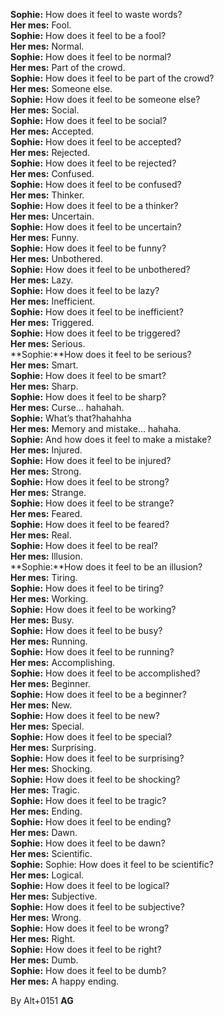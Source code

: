 **Sophie:** How does it feel to waste words?  
**Her mes:** Fool.  
**Sophie:** How does it feel to be a fool?  
**Her mes:** Normal.  
**Sophie:**  How does it feel to be normal?  
**Her mes:** Part of the crowd.  
**Sophie:**  How does it feel to be part of the crowd?  
**Her mes:** Someone else.  
**Sophie:** How does it feel to be someone else?  
**Her mes:** Social.  
**Sophie:** How does it feel to be social?  
**Her mes:** Accepted.  
**Sophie:** How does it feel to be accepted?  
**Her mes:** Rejected.  
**Sophie:** How does it feel to be rejected?  
**Her mes:** Confused.  
**Sophie:** How does it feel to be confused?  
**Her mes:** Thinker.  
**Sophie:** How does it feel to be a thinker?  
**Her mes:** Uncertain.  
**Sophie:** How does it feel to be uncertain?  
**Her mes:** Funny.  
**Sophie:** How does it feel to be funny?  
**Her mes:** Unbothered.  
**Sophie:** How does it feel to be unbothered?  
**Her mes:** Lazy.  
**Sophie:** How does it feel to be lazy?  
**Her mes:** Inefficient.  
**Sophie:** How does it feel to be inefficient?  
**Her mes:** Triggered.  
**Sophie:** How does it feel to be triggered?  
**Her mes:** Serious.  
**Sophie:**How does it feel to be serious?  
**Her mes:** Smart.  
**Sophie:** How does it feel to be smart?  
**Her mes:** Sharp.  
**Sophie:** How does it feel to be sharp?  
**Her mes:** Curse… hahahah.  
**Sophie:** What’s that?hahahha  
**Her mes:** Memory and mistake… hahaha.  
**Sophie:** And how does it feel to make a mistake?  
**Her mes:** Injured.  
**Sophie:** How does it feel to be injured?  
**Her mes:** Strong.  
**Sophie:** How does it feel to be strong?  
**Her mes:** Strange.  
**Sophie:** How does it feel to be strange?  
**Her mes:** Feared.  
**Sophie:** How does it feel to be feared?  
**Her mes:** Real.  
**Sophie:** How does it feel to be real?  
**Her mes:** Illusion.  
**Sophie:**How does it feel to be an illusion?  
**Her mes:** Tiring.  
**Sophie:** How does it feel to be tiring?  
**Her mes:** Working.  
**Sophie:** How does it feel to be working?  
**Her mes:** Busy.  
**Sophie:** How does it feel to be busy?  
**Her mes:** Running.  
**Sophie:**  How does it feel to be running?  
**Her mes:** Accomplishing.  
**Sophie:** How does it feel to be accomplished?  
**Her mes:** Beginner.  
**Sophie:** How does it feel to be a beginner?  
**Her mes:** New.  
**Sophie:** How does it feel to be new?  
**Her mes:** Special.  
**Sophie:** How does it feel to be special?  
**Her mes:** Surprising.  
**Sophie:** How does it feel to be surprising?  
**Her mes:** Shocking.  
**Sophie:** How does it feel to be shocking?  
**Her mes:** Tragic.  
**Sophie:** How does it feel to be tragic?  
**Her mes:** Ending.  
**Sophie:** How does it feel to be ending?  
**Her mes:** Dawn.  
**Sophie:** How does it feel to be dawn?  
**Her mes:** Scientific.  
**Sophie:** Sophie: How does it feel to be scientific?  
**Her mes:** Logical.  
**Sophie:** How does it feel to be logical?  
**Her mes:** Subjective.  
**Sophie:** How does it feel to be subjective?  
**Her mes:** Wrong.  
**Sophie:** How does it feel to be wrong?  
**Her mes:** Right.  
**Sophie:** How does it feel to be right?  
**Her mes:** Dumb.  
**Sophie:** How does it feel to be dumb?  
**Her mes:** A happy ending.    


By Alt+0151  **AG**
